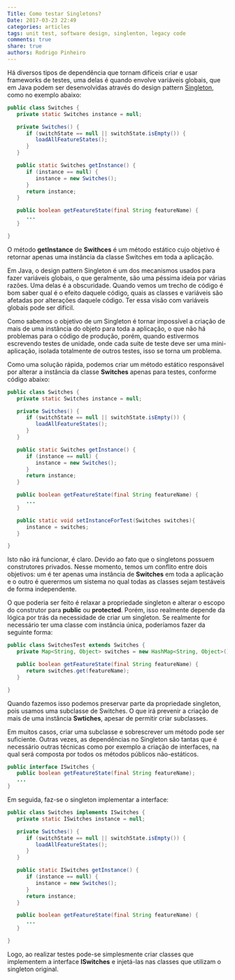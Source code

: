 ```yaml
---
Title: Como testar Singletons?
Date: 2017-03-23 22:49
categories: articles
tags: unit test, software design, singlenton, legacy code
comments: true
share: true
authors: Rodrigo Pinheiro
---
```


Há diversos tipos de dependência que tornam difíceis criar e usar frameworks de
testes, uma delas é quando envolve variáveis globais, que em Java podem ser
desenvolvidas através do design pattern 
[Singleton](http://en.wikipedia.org/wiki/Singleton_pattern), como no exemplo abaixo:

```java
public class Switches {
   private static Switches instance = null;

   private Switches() {
      if (switchState == null || switchState.isEmpty()) {
         loadAllFeatureStates();
      }
   }

   public static Switches getInstance() {
      if (instance == null) {
         instance = new Switches();
      }
      return instance;
   }

   public boolean getFeatureState(final String featureName) {
      ...
   }

}
```

O método **getInstance** de **Swithces** é um método estático cujo objetivo é retornar
apenas uma instância da classe Switches em toda a aplicação.

Em Java, o design pattern Singleton é um dos mecanismos usados para fazer
variáveis globais, o que geralmente, são uma péssima ideia por várias razões.
Uma delas é a obscuridade. Quando vemos um trecho de código é bom saber qual é
o efeito daquele código, quais as classes e variáveis são afetadas por
alterações daquele código. Ter essa visão com variáveis globais pode ser difícil.

Como sabemos o objetivo de um Singleton é tornar impossível a criação de mais de
uma instância do objeto para toda a aplicação, o que não há problemas para o
código de produção, porém, quando estivermos escrevendo testes de unidade, onde
cada suite de teste deve ser uma mini-aplicação, isolada totalmente de outros
testes, isso se torna um problema.

Como uma solução rápida, podemos criar um método estático responsável por
alterar a instância da classe **Switches** apenas para testes, conforme código
abaixo:

```java
public class Switches {
   private static Switches instance = null;

   private Switches() {
      if (switchState == null || switchState.isEmpty()) {
         loadAllFeatureStates();
      }
   }

   public static Switches getInstance() {
      if (instance == null) {
         instance = new Switches();
      }
      return instance;
   }

   public boolean getFeatureState(final String featureName) {
      ...
   }

   public static void setInstanceForTest(Switches switches){
      instance = switches;
   }

}
```

Isto não irá funcionar, é claro. Devido ao fato que o singletons possuem
construtores privados. Nesse momento, temos um conflito entre dois objetivos: um
é ter apenas uma instância de **Switches** em toda a aplicação e o outro é querermos
um sistema no qual todas as classes sejam testáveis de forma independente.

O que poderia ser feito é relaxar a propriedade singleton e alterar o escopo do
construtor para **public** ou **protected**. Porém, isso realmente depende da
lógica por trás da necessidade de criar um singleton. Se realmente for
necessário ter uma classe com instância única, poderíamos fazer da seguinte
forma:

```java
public class SwitchesTest extends Switches {
   private Map<String, Object> switches = new HashMap<String, Object>();

   public boolean getFeatureState(final String featureName) {
      return switches.get(featureName);
   }

}
```

Quando fazemos isso podemos preservar parte da propriedade singleton, pois
usamos uma subclasse de Switches. O que irá prevenir a criação de mais de uma
instância **Swtiches**, apesar de permitir criar subclasses.

Em muitos casos, criar uma subclasse e sobrescrever um método pode ser
suficiente. Outras vezes, as dependências no Singleton são tantas que é
necessário outras técnicas como por exemplo a criação de interfaces, na qual
será composta por todos os métodos públicos não-estáticos.

```java
public interface ISwitches {
   public boolean getFeatureState(final String featureName);
   ...
}
```

Em seguida, faz-se o singleton implementar a interface:

```java
public class Switches implements ISwitches {
   private static ISwitches instance = null;

   private Switches() {
      if (switchState == null || switchState.isEmpty()) {
         loadAllFeatureStates();
      }
   }

   public static ISwitches getInstance() {
      if (instance == null) {
         instance = new Switches();
      }
      return instance;
   }

   public boolean getFeatureState(final String featureName) {
      ...
   }

}
```

Logo, ao realizar testes pode-se simplesmente criar classes que implementem a
interface **ISwitches** e injetá-las nas classes que utilizam o singleton
original.
